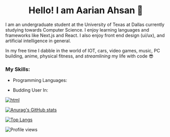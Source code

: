 <h1 align= "center"> Hello! I am Aarian Ahsan 👋 </h1>

<!--- bruh --->

I am an undergraduate student at the University of Texas at Dallas currently studying towards Computer Science. I enjoy learning languages and frameworks like Next.js and React. I also enjoy front end design (ui/ux), and artificial intelligence in general.

In my free time I dabble in the world of IOT, cars, video games, music, PC building, anime, physical fitness, and *streamlining* my life with code 😎 <br>

### My Skills:
- Programming Languages:

- Budding User In:

  <a href="https://html.com/" target="-parent"> 
<img alt="html" src="https://img.shields.io/badge/Arch_Linux-1793D1?style=for-the-badge&logo=arch-linux&logoColor=red">
</a>

[![Anurag's GitHub stats](https://github-readme-stats.vercel.app/api?username=aarian-a&theme=dracula)](https://github.com/aarian-a/github-readme-stats)

[![Top Langs](https://github-readme-stats.vercel.app/api/top-langs/?username=aarian-a&layout=compact&theme=dracula)](https://github.com/aarian-a/github-readme-stats)

![Profile views](https://gpvc.arturio.dev/Aarian-A)  
